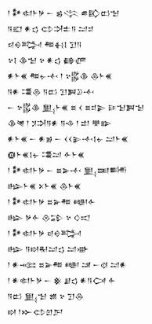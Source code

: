 <div class='block'>
<div class='line'>𒁹 𒀯𒊕𒈨𒃻 𒀸 𒌗𒋞 𒌑𒃼𒆗𒈠</div>
<div class='line'>𒀀𒊬 𒀭𒌓 𒌌𒋫𒉺𒀀 𒁺𒄑</div>
<div class='line'>𒁀𒀪𒅋 𒍣𒈬𒋙 𒋛𒀀</div>
<div class='line'>𒆳𒋙 𒆠𒈠 𒆳 𒀭𒌓 𒂵𒂇</div>
<div class='line'>𒀭𒈨𒌍 𒍣𒉡𒋾 𒁹 𒆳𒌵𒆠 𒁲𒈨𒌍</div>
<div class='line'>𒀀𒀭 𒃮𒁲 𒀀𒆗 𒋛𒀉𒊒𒋾</div>
<div class='line'>𒀸 𒆳𒌵𒆠 𒅅𒈨𒌍 𒊺 𒌋 𒊺𒄑𒉌 𒄿𒈠𒀉𒈠</div>
<div class='line'>𒆠𒇴 𒁹 𒋡𒋫𒀀𒀭 𒀀𒈾 𒁹 𒄥 𒋧𒅔</div>
<div class='line'>𒀭𒈨𒌍 𒀸 𒀭𒂊 𒀸 𒌋𒌋𒉌𒋾𒋙𒉡 𒁺𒈨𒌍</div>
<div class='line'>𒁈𒈨𒌍𒋙𒉡 𒃮𒁺 𒅆𒈨𒌍</div>
<div class='line'>𒁹 𒀯𒊕𒈨𒃻 𒀸 𒊺𒅕𒋾 𒅅𒌅𒌦</div>
<div class='line'>𒈗𒈨𒌍 𒉽𒈨𒌍 𒁲𒈨𒌍</div>
<div class='line'>𒁹 𒀯𒊕𒈨𒃻 𒊺𒅕𒍣 𒅍𒅆</div>
<div class='line'>𒈗 𒃻𒅆 𒊮𒁉 𒆳 𒄭𒀊</div>
<div class='line'>𒁹 𒀯𒊕𒈨𒃻 𒁀𒀪𒅋</div>
<div class='line'>𒈗 𒀀𒊭𒊑𒁺𒌓 𒁺𒀝</div>
<div class='line'>𒁹 𒀭𒆛 𒊺𒅕𒍣 𒅍 𒁼 𒀸𒋼 𒁺𒀭</div>
<div class='line'>𒁹 𒀭𒊕𒈨𒃻 𒀸 𒆜 𒋗𒌓 𒀭𒀀𒉏 𒅆</div>
<div class='line'>𒀀𒆗 𒅅𒈠 𒂙 𒆳 𒋛𒁲</div>
<div class='line'>𒊭 𒁹𒁍𒌌𒇻𒂅</div>
</div>